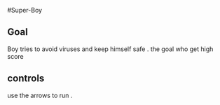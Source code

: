 #Super-Boy 

## Goal

Boy tries to avoid viruses and keep himself safe .
 the goal who get high score

## controls

use the arrows to run .


